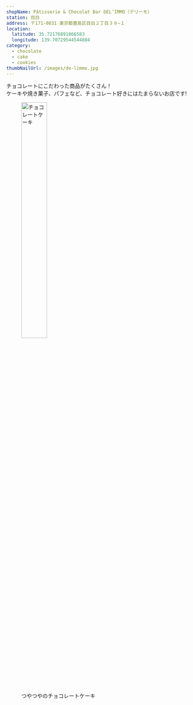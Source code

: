 ```yaml
---
shopName: Pâtisserie & Chocolat Bar DEL’IMMO（デリーモ）
station: 目白
address: 〒171-0031 東京都豊島区目白２丁目３９−１
location:
  latitude: 35.72176891866583
  longitude: 139.70729544544884
category:
  - chocolate
  - cake
  - cookies
thumbNailUrl: /images/de-limmo.jpg
---
```


チョコレートにこだわった商品がたくさん！  
ケーキや焼き菓子、パフェなど、チョコレート好きにはたまらないお店です!

<figure>
  <img width="40%" src="/images/de-limmo.jpg" alt="チョコレートケーキ" />
  <figcaption>つやつやのチョコレートケーキ</figcaption>
</figure>
